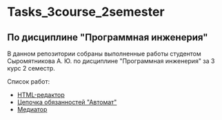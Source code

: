 # Tasks_3course_2semester
## По дисциплине "Программная инженерия"
В данном репозитории собраны выполненные работы студентом Сыромятникова А. Ю. по дисциплине "Программная инженерия" за 3 курс 2 семестр.

Список работ:
- [HTML-редактор]()
- [Цепочка обязанностей "Автомат"]()
- [Медиатор]()
